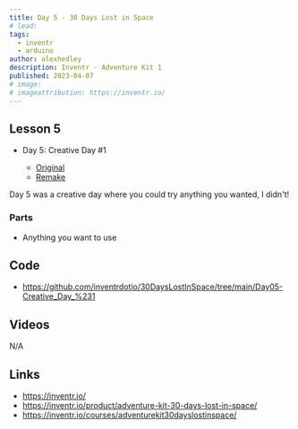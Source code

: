 ```yaml
---
title: Day 5 - 30 Days Lost in Space
# lead:
tags:
  - inventr
  - arduino
author: alexhedley
description: Inventr - Adventure Kit 1
published: 2023-04-07
# image:
# imageattribution: https://inventr.io/
---
```


<!-- # Day 5 - 30 Days Lost in Space - Inventr -->

<?# Markdown ?>
<?!^ "./../includes/posts/inventr-ak1.md" /?>
<?#/ Markdown ?>

## Lesson 5

- Day 5: Creative Day #1

  - [Original](https://inventr.io/lessons/day-5/)
  - [Remake](https://inventr.io/lessons/day-5-2/)

Day 5 was a creative day where you could try anything you wanted, I didn't!

<!-- !["Day 5"](images/inventr/ak1/Day5.jpg "Day 5") -->

### Parts

- Anything you want to use

## Code

- https://github.com/inventrdotio/30DaysLostInSpace/tree/main/Day05-Creative_Day_%231

## Videos

N/A

<!-- <iframe width="560" height="315" src="https://www.youtube.com/embed/" title="30 Days Lost in Space - Day 4" frameborder="0" allow="accelerometer; autoplay; clipboard-write; encrypted-media; gyroscope; picture-in-picture; web-share" allowfullscreen></iframe> -->

## Links

- https://inventr.io/
- https://inventr.io/product/adventure-kit-30-days-lost-in-space/
- https://inventr.io/courses/adventurekit30dayslostinspace/
